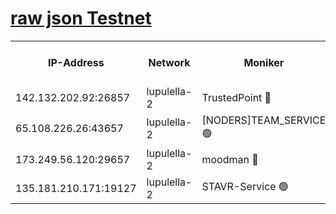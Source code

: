 [raw json Testnet](https://rpc-check.jaclalt.stavr.tech/jaclalt/rpc-jaclalt-result.json)
=

<table><tr><th>IP-Address</th><th>Network</th><th>Moniker</th><th>Latest Block Height</th><th>Earliest Block Height</th><th>Catching Up</th><th>Tx Index</th><th>Voting Power</th><th>Scan Time</th></tr><tr><td>142.132.202.92:26857</td><td>lupulella-2</td><td>TrustedPoint 🔴</td><td>6635543</td><td>6282001</td><td>False</td><td>off</td><td>5</td><td>2024-02-12T16:06:42.007939838UTC</td></tr><tr><td>65.108.226.26:43657</td><td>lupulella-2</td><td>[NODERS]TEAM_SERVICE 🟢</td><td>6635543</td><td>6282001</td><td>False</td><td>on</td><td>0</td><td>2024-02-12T16:06:42.422567713UTC</td></tr><tr><td>173.249.56.120:29657</td><td>lupulella-2</td><td>moodman 🔴</td><td>6635543</td><td>6535543</td><td>False</td><td>off</td><td>940134</td><td>2024-02-12T16:06:41.710262144UTC</td></tr><tr><td>135.181.210.171:19127</td><td>lupulella-2</td><td>STAVR-Service 🟢</td><td>6635541</td><td>6635001</td><td>False</td><td>on</td><td>0</td><td>2024-02-12T16:06:33.116409035UTC</td></tr></table>
